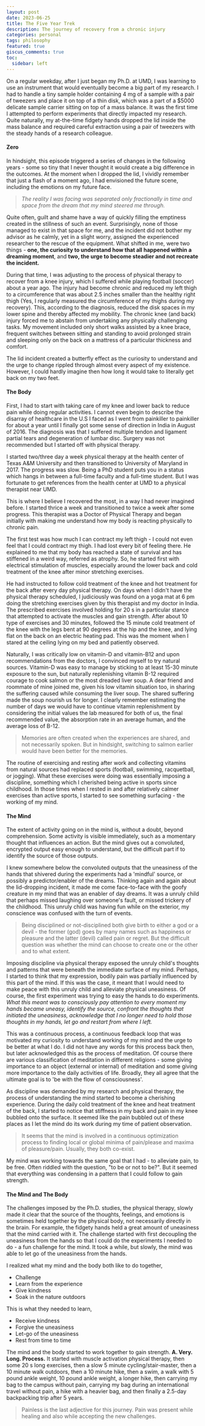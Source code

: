 ```yaml
---
layout: post
date: 2023-06-25
title: The Five Year Trek
description: The journey of recovery from a chronic injury
categories: personal
tags: philosophy
featured: true
giscus_comments: true
toc:
  sidebar: left
---
```


On a regular weekday, after I just began my Ph.D. at UMD, I was learning to use an instrument that would eventually become a big part of my research. I had to handle a tiny sample holder containing 4 mg of a sample with a pair of tweezers and place it on top of a thin disk, which was a part of a $5000 delicate sample carrier sitting on top of a mass balance. It was the first time I attempted to perform experiments that directly impacted my research. Quite naturally, my at-the-time fidgety hands dropped the lid inside the mass balance and required careful extraction using a pair of tweezers with the steady hands of a research colleague.

<h4> Zero </h4>

In hindsight, this episode triggered a series of changes in the following years - some so tiny that I never thought it would create a big difference in the outcomes. At the moment when I dropped the lid, I vividly remember that just a flash of a moment ago, I had envisioned the future scene, including the emotions on my future face.

> _The reality I was facing was separated only fractionally in time and space from the dream that my mind steered me through._

Quite often, guilt and shame have a way of quickly filling the emptiness created in the stillness of such an event. Surprisingly, none of those managed to exist in that space for me, and the incident did not bother my advisor as he calmly, yet in a slight worry, assigned the experienced researcher to the rescue of the equipment. What shifted in me, were two things - **one, the curiosity to understand how that all happened within a dreaming moment**, and **two, the urge to become steadier and not recreate the incident.**

During that time, I was adjusting to the process of physical therapy to recover from a knee injury, which I suffered while playing football (soccer) about a year ago. The injury had become chronic and reduced my left thigh to a circumference that was about 2.5 inches smaller than the healthy right thigh (Yes, I regularly measured the circumference of my thighs during my recovery). This, according to the diagnosis, reduced the disk spaces in my lower spine and thereby affected my mobility. The chronic knee (and back) injury forced me to abstain from undertaking any physically challenging tasks. My movement included only short walks assisted by a knee brace, frequent switches between sitting and standing to avoid prolonged strain and sleeping only on the back on a mattress of a particular thickness and comfort.

The lid incident created a butterfly effect as the curiosity to understand and the urge to change rippled through almost every aspect of my existence. However, I could hardly imagine then how long it would take to literally get back on my two feet. 

<h4> The Body </h4>

First, I had to start with taking care of my knee and lower back to reduce pain while doing regular activities. I cannot even begin to describe the disarray of healthcare in the U.S I faced as I went from painkiller to painkiller for about a year until I finally got some sense of direction in India in August of 2016. The diagnosis was that I suffered multiple tendon and ligament partial tears and degeneration of lumbar disc. Surgery was not recommended but I started off with physical therapy. 

I started two/three day a week physical therapy at the health center of Texas A&M University and then transitioned to University of Maryland in 2017. The progress was slow. Being a PhD student puts you in a status which hangs in between a full-time faculty and a full-time student. But I was fortunate to get references from the health center at UMD to a physical therapist near UMD.

This is where I believe I recovered the most, in a way I had never imagined before. I started thrice a week and transitioned to twice a week after some progress. This therapist was a Doctor of Physical Therapy and began initially with making me understand how my body is reacting physically to chronic pain. 

The first test was how much I can contract my left thigh - I could not even feel that I could contract my thigh. I had lost every bit of feeling there. He explained to me that my body has reached a state of survival and has stiffened in a weird way, referred as atrophy. So, he started first with electrical stimulation of muscles, especially around the lower back and cold treatment of the knee after minor stretching exercises. 

He had instructed to follow cold treatment of the knee and hot treatment for the back after every day physical therapy. On days when I didn't have the physical therapy scheduled, I judiciously was found on a yoga mat at 6 pm doing the stretching exercises given by this therapist and my doctor in India. The prescribed exercises involved holding for 20 s in a particular stance that attempted to activate the muscles and gain strength. After about 10 type of exercises and 30 minutes, followed the 15 minute cold treatment of the knee with the legs bent at 90 degrees at the hip and the knee, and lying flat on the back on an electric heating pad. This was the moment when I stared at the ceiling lying on my bed and patiently observed.

Naturally, I was critically low on vitamin-D and vitamin-B12 and upon recommendations from the doctors, I convinced myself to try natural sources. Vitamin-D was easy to manage by sticking to at least 15-30 minute exposure to the sun, but naturally replenishing vitamin B-12 required courage to cook salmon or the most dreaded liver soup. A dear friend and roommate of mine joined me, given his low vitamin situation too, in sharing the suffering caused while consuming the liver soup. The shared suffering made the soup nourish us for longer. I clearly remember estimating the number of days we would have to continue vitamin replenishment by considering the initial values the lab measured for both of us, the final recommended value, the absorption rate in an average human, and the average loss of B-12. 

> Memories are often created when the experiences are shared, and not necessarily spoken. But in hindsight, switching to salmon earlier would have been better for the memories.

The routine of exercising and resting after work and collecting vitamins from natural sources had replaced sports (football, swimming, racquetball, or jogging). What these exercises were doing was essentially imposing a discipline, something which I cherished being active in sports since childhood. In those times when I rested in and after relatively calmer exercises than active sports, I started to see something surfacing - the working of my mind.

<h4> The Mind </h4>

The extent of activity going on in the mind is, without a doubt, beyond comprehension. Some activity is visible immediately, such as a momentary thought that influences an action. But the mind gives out a convoluted, encrypted output easy enough to understand, but the difficult part if to identify the source of those outputs. 

I knew somewhere below the convoluted outputs that the uneasiness of the hands that shivered during the experiments had a 'mindful' source, or possibly a predictor/enabler of the dreams. Thinking again and again about the lid-dropping incident, it made me come face-to-face with the goofy creature in my mind that was an enabler of day dreams. It was a unruly child that perhaps missed laughing over someone's fault, or missed trickery of the childhood. This unruly child was having fun while on the exterior, my conscience was confused with the turn of events.

> Being disciplined or not-disciplined both give birth to either a god or a devil - the former (god) goes by many names such as happiness or pleasure and the latter (devil) called pain or regret. But the difficult question was whether the mind can choose to create one or the other and to what extent.

Imposing discipline via physical therapy exposed the unruly child's thoughts and patterns that were beneath the immediate surface of my mind. Perhaps, I started to think that my expression, bodily pain was partially influenced by this part of the mind. If this was the case, it meant that I would need to make peace with this unruly child and alleviate physical uneasiness. Of course, the first experiment was trying to easy the hands to do experiments. *What this meant was to consciously pay attention to every moment my hands became uneasy, identify the source, confront the thoughts that initiated the uneasiness, acknowledge that I no longer need to hold those thoughts in my hands, let go and restart from where I left.*

This was a continuous process, a continuous feedback loop that was motivated my curiosity to understand working of my mind and the urge to be better at what I do. I did not have any words for this process back then, but later acknowledged this as the process of meditation. Of course there are various classification of meditation in different religions - some giving importance to an object (external or internal) of meditation and some giving more importance to the daily activities of life. Broadly, they all agree that the ultimate goal is to 'be with the flow of consciousness'.

As discipline was demanded by my research and physical therapy, the process of understanding the mind started to become a cherishing experience. During the daily cold treatment of the knee and heat treatment of the back, I started to notice that stiffness in my back and pain in my knee bubbled onto the surface. It seemed like the pain bubbled out of these places as I let the mind do its work during my time of patient observation.

> It seems that the mind is involved in a continuous optimization process to finding local or global minima of pain/please and maxima of pleasure/pain. Usually, they both co-exist. 

My mind was working towards the same goal that I had - to alleviate pain, to be free. Often riddled with the question, "to be or not to be?". But it seemed that everything was condensing in a pattern that I could follow to gain strength.  


<h4> The Mind and The Body </h4>

The challenges imposed by the Ph.D. studies, the physical therapy, slowly made it clear that the source of the thoughts, feelings, and emotions is sometimes held together by the physical body, not necessarily directly in the brain. For example, the fidgety hands held a great amount of uneasiness that the mind carried with it. The challenge started with first decoupling the uneasiness from the hands so that I could do the experiments I needed to do - a fun challenge for the mind. It took a while, but slowly, the mind was able to let go of the uneasiness from the hands. 

I realized what my mind and the body both like to do together,
- Challenge
- Learn from the experience
- Give kindness 
- Soak in the nature outdoors

This is what they needed to learn,
- Receive kindness
- Forgive the uneasiness
- Let-go of the uneasiness
- Rest from time to time

The mind and the body started to work together to gain strength. **A. Very. Long. Process.** It started with muscle activation physical therapy, then some 20 s long exercises, then a slow 5 minute cycling/stair-master, then a 10 minute walk outdoors, then a 10 minute hike, then a swim, a walk with 5 pound ankle weight, 10 pound ankle weight, a longer hike, then carrying my bag to the campus without pain, carrying my bag during an international travel without pain, a hike with a heavier bag, and then finally a 2.5-day backpacking trip after 5 years. 

> Painless is the last adjective for this journey. Pain was present while healing and also while accepting the new challenges.

